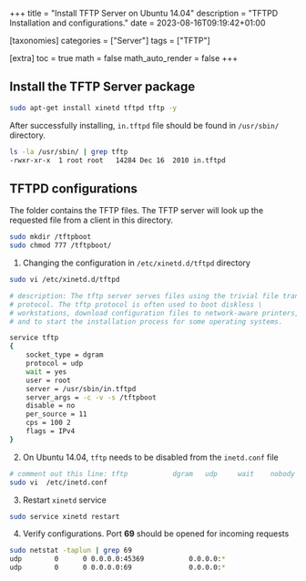 +++
title = "Install TFTP Server on Ubuntu 14.04"
description = "TFTPD Installation and configurations."
date = 2023-08-16T09:19:42+01:00

[taxonomies]
categories = ["Server"]
tags = ["TFTP"]

[extra]
toc = true
math = false
math_auto_render = false
+++

##	Install the TFTP Server package

```bash
sudo apt-get install xinetd tftpd tftp -y
```

After successfully installing, `in.tftpd` file should be found in `/usr/sbin/` directory.

```bash
ls -la /usr/sbin/ | grep tftp
-rwxr-xr-x  1 root root   14284 Dec 16  2010 in.tftpd
```

## TFTPD configurations

The folder contains the TFTP files. The TFTP server will look up the requested file from a client in this directory.

```bash
sudo mkdir /tftpboot
sudo chmod 777 /tftpboot/
```

1. Changing the configuration in `/etc/xinetd.d/tftpd` directory

```bash
sudo vi /etc/xinetd.d/tftpd

# description: The tftp server serves files using the trivial file transfer \
# protocol. The tftp protocol is often used to boot diskless \
# workstations, download configuration files to network-aware printers, \
# and to start the installation process for some operating systems.

service tftp
{
	socket_type = dgram
	protocol = udp
	wait = yes
	user = root
	server = /usr/sbin/in.tftpd
	server_args = -c -v -s /tftpboot
	disable = no
	per_source = 11
	cps = 100 2
	flags = IPv4
}
```

2. On Ubuntu 14.04, `tftp` needs to be disabled from the `inetd.conf` file

```bash
# comment out this line: tftp           dgram   udp     wait    nobody  /usr/sbin/tcpd  /usr/sbin/in.tftpd /srv/tftp
sudo vi  /etc/inetd.conf
```

3. Restart `xinetd` service

```bash
sudo service xinetd restart
```

4. Verify configurations. Port **69** should be opened for incoming requests

```bash
sudo netstat -taplun | grep 69
udp        0      0 0.0.0.0:45369           0.0.0.0:*                           764/avahi-daemon: r
udp        0      0 0.0.0.0:69              0.0.0.0:*                           3764/xinetd  
```
